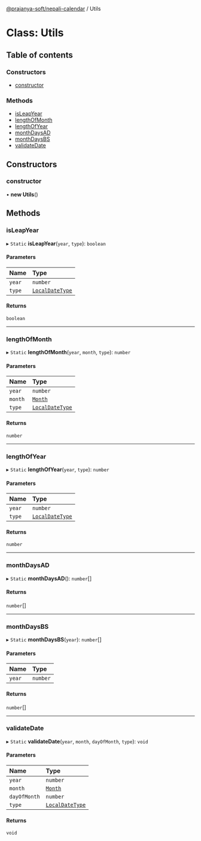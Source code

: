 [@prajanya-soft/nepali-calendar](../README.md) / Utils

# Class: Utils

## Table of contents

### Constructors

- [constructor](Utils.md#constructor)

### Methods

- [isLeapYear](Utils.md#isleapyear)
- [lengthOfMonth](Utils.md#lengthofmonth)
- [lengthOfYear](Utils.md#lengthofyear)
- [monthDaysAD](Utils.md#monthdaysad)
- [monthDaysBS](Utils.md#monthdaysbs)
- [validateDate](Utils.md#validatedate)

## Constructors

### constructor

• **new Utils**()

## Methods

### isLeapYear

▸ `Static` **isLeapYear**(`year`, `type`): `boolean`

#### Parameters

| Name | Type |
| :------ | :------ |
| `year` | `number` |
| `type` | [`LocalDateType`](../enums/LocalDateType.md) |

#### Returns

`boolean`

___

### lengthOfMonth

▸ `Static` **lengthOfMonth**(`year`, `month`, `type`): `number`

#### Parameters

| Name | Type |
| :------ | :------ |
| `year` | `number` |
| `month` | [`Month`](../enums/Month.md) |
| `type` | [`LocalDateType`](../enums/LocalDateType.md) |

#### Returns

`number`

___

### lengthOfYear

▸ `Static` **lengthOfYear**(`year`, `type`): `number`

#### Parameters

| Name | Type |
| :------ | :------ |
| `year` | `number` |
| `type` | [`LocalDateType`](../enums/LocalDateType.md) |

#### Returns

`number`

___

### monthDaysAD

▸ `Static` **monthDaysAD**(): `number`[]

#### Returns

`number`[]

___

### monthDaysBS

▸ `Static` **monthDaysBS**(`year`): `number`[]

#### Parameters

| Name | Type |
| :------ | :------ |
| `year` | `number` |

#### Returns

`number`[]

___

### validateDate

▸ `Static` **validateDate**(`year`, `month`, `dayOfMonth`, `type`): `void`

#### Parameters

| Name | Type |
| :------ | :------ |
| `year` | `number` |
| `month` | [`Month`](../enums/Month.md) |
| `dayOfMonth` | `number` |
| `type` | [`LocalDateType`](../enums/LocalDateType.md) |

#### Returns

`void`
